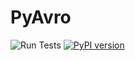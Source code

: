 # PyAvro
![Run Tests](https://github.com/mitchelllisle/pyavro/workflows/Run%20Tests/badge.svg)
[![PyPI version](https://badge.fury.io/py/pyavro.svg)](https://badge.fury.io/py/pyavro)
